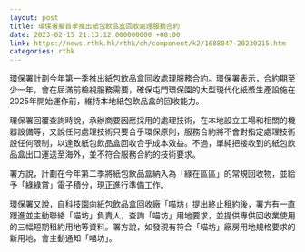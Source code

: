 ```yaml
---
layout: post
title: 環保署擬首季推出紙包飲品盒回收處理服務合約
date: 2023-02-15 21:13:12.000000000 +08:00
link: https://news.rthk.hk/rthk/ch/component/k2/1688047-20230215.htm
categories: rthk
---
```


環保署計劃今年第一季推出紙包飲品盒回收處理服務合約。環保署表示，合約期至少一年，會在屆滿前檢視服務需要，確保屯門環保園的大型現代化紙漿生產設施在2025年開始運作前，維持本地紙包飲品盒的回收能力。

環保署回覆查詢時說，承辦商要因應採用的處理技術，在本地設立工場和相關的機器設備等，又說任何處理技術只要合乎環保原則，服務合約將不會對指定處理技術設任何限制，以達致紙包飲品盒回收合乎成本效益。不過，單純把接收到的紙包飲品盒出口運送至海外，並不符合服務合約的技術要求。

署方說，計劃在今年第二季將紙包飲品盒納入為「綠在區區」的常規回收物，並給予「綠綠賞」電子積分，現正進行準備工作。

環保署又說，自科技園向紙包飲品盒回收廠「喵坊」提出終止租約後，署方有一直跟進並主動聯絡「喵坊」負責人，查詢「喵坊」用地要求，並提供專供回收業使用的三幅短期租約用地等資料。署方說，如發現有符合「喵坊」廠房用地規格要求的新用地，會主動通知「喵坊」。
